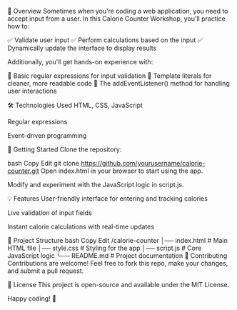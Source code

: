 📌 Overview
Sometimes when you're coding a web application, you need to accept input from a user. In this Calorie Counter Workshop, you'll practice how to:

✅ Validate user input
✅ Perform calculations based on the input
✅ Dynamically update the interface to display results

Additionally, you'll get hands-on experience with:

🔹 Basic regular expressions for input validation
🔹 Template literals for cleaner, more readable code
🔹 The addEventListener() method for handling user interactions

🛠 Technologies Used
HTML, CSS, JavaScript

Regular expressions

Event-driven programming

🚀 Getting Started
Clone the repository:

bash
Copy
Edit
git clone https://github.com/yourusername/calorie-counter.git
Open index.html in your browser to start using the app.

Modify and experiment with the JavaScript logic in script.js.

💡 Features
User-friendly interface for entering and tracking calories

Live validation of input fields

Instant calorie calculations with real-time updates

📂 Project Structure
bash
Copy
Edit
/calorie-counter
│── index.html       # Main HTML file
│── style.css        # Styling for the app
│── script.js        # Core JavaScript logic
└── README.md        # Project documentation
📌 Contributing
Contributions are welcome! Feel free to fork this repo, make your changes, and submit a pull request.

📜 License
This project is open-source and available under the MIT License.

Happy coding! 🚀
